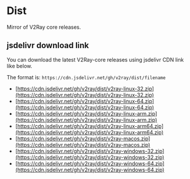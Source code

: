 # Dist

Mirror of V2Ray core releases.

## jsdelivr download link

You can download the latest V2Ray-core releases using jsdelivr CDN link like below.

The format is: `https://cdn.jsdelivr.net/gh/v2ray/dist/filename`

- [https://cdn.jsdelivr.net/gh/v2ray/dist/v2ray-linux-32.zip](https://cdn.jsdelivr.net/gh/v2ray/dist/v2ray-linux-32.zip)
- [https://cdn.jsdelivr.net/gh/v2ray/dist/v2ray-linux-64.zip](https://cdn.jsdelivr.net/gh/v2ray/dist/v2ray-linux-64.zip)
- [https://cdn.jsdelivr.net/gh/v2ray/dist/v2ray-linux-arm.zip](https://cdn.jsdelivr.net/gh/v2ray/dist/v2ray-linux-arm.zip)
- [https://cdn.jsdelivr.net/gh/v2ray/dist/v2ray-linux-arm64.zip](https://cdn.jsdelivr.net/gh/v2ray/dist/v2ray-linux-arm64.zip)
- [https://cdn.jsdelivr.net/gh/v2ray/dist/v2ray-macos.zip](https://cdn.jsdelivr.net/gh/v2ray/dist/v2ray-macos.zip)
- [https://cdn.jsdelivr.net/gh/v2ray/dist/v2ray-windows-32.zip](https://cdn.jsdelivr.net/gh/v2ray/dist/v2ray-windows-32.zip)
- [https://cdn.jsdelivr.net/gh/v2ray/dist/v2ray-windows-64.zip](https://cdn.jsdelivr.net/gh/v2ray/dist/v2ray-windows-64.zip)

